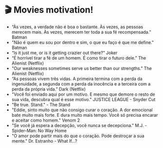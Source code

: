 # 🎬 Movies motivation!

- “Às vezes, a verdade não é boa o bastante. Às vezes, as pessoas merecem mais. Às vezes, merecem ter toda a sua fé recompensada.” Batman
- "Não é quem eu sou por dentro e sim, o que eu faço é que me define." Batman
- “Is it just me, or is it getting crazier out there?” Joker
- “É horrível tirar a fé de um homem. É como tirar o futuro dele.” The Alienist (Netflix)
- "Our weaknesses sometimes serve us better than our strengths." The Alienist (Netflix)
- “As pessoas vivem três vidas. A primeira termina com a perda da ingenuidade, a segunda com a perda da inocência e a terceira com a perda da própria vida.” Dark (Netflix)
- "Você foi enviado aqui por um motivo. E mesmo que demore o resto de sua vida, descubra qual é esse motivo." JUSTICE LEAGUE - Snyder Cut
- "Be true. Stand." - The Stand
- "Eddie, sinto muito que não consigo curar o coração. A dor emocional bate muito mais forte. E dura muito mais tempo. Você só precisa encarar e aceitar como homem." Venom 2
- "Se você já espera a decepção, você nunca se decepciona." M.J. - Spider-Man: No Way Home
- "O amor pode partir mais do que o coração. Pode destroçar a sua mente." Dr. Estranho - What If...?
